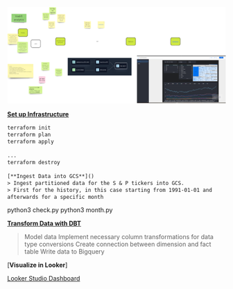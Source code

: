 
![trad-fi analytics](image-1.png)

[**Set up Infrastructure**](https://github.com/Otobi1/trad-fi-analytics/blob/master/terraform/main.tf)
```
terraform init
terraform plan
terraform apply 

...
terraform destroy

[**Ingest Data into GCS**]()
> Ingest partitioned data for the S & P tickers into GCS. 
> First for the history, in this case starting from 1991-01-01 and afterwards for a specific month

```
python3 check.py
python3 month.py


[**Transform Data with DBT**](https://github.com/Otobi1/trad-fi-analytics/tree/master/trad_fi_analytics)
> Model data
> Implement necessary column transformations for data type conversions 
> Create connection between dimension and fact table 
> Write data to Bigquery


[**Visualize in Looker**]

[Looker Studio Dashboard](https://lookerstudio.google.com/reporting/fe89916d-4ae1-43af-ab59-a5ae0e003995/page/k1DFE)